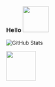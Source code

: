 ### Hello <img src="https://media0.giphy.com/media/UtP9E1MUsYIFhmvk5r/giphy.gif" width="70">
  
![GitHub Stats](https://github-readme-stats.vercel.app/api?username=haveaqiupill&hide=["stars"]&show_icons=true&theme=nord)

<img src="https://media0.giphy.com/media/QgiySgKYUNmJXRPQPg/giphy.gif" width="80">

